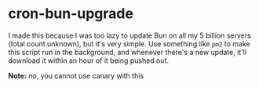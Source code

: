 # cron-bun-upgrade

I made this because I was too lazy to update Bun on all my 5 billion servers (total count unknown), but it's very simple. Use something like `pm2` to make this script run in the background, and whenever there's a new update, it'll download it within an hour of it being pushed out.

**Note:** no, you cannot use canary with this
